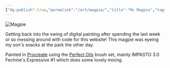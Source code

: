 ```yaml
---
{"dg-publish":true,"permalink":"/art/magpie/","title":"Ms Magpie","tags":["art"],"created":"2022-12-02T21:25:51.000+08:00","updated":"2023-11-01T15:05:13.894+08:00"}
---
```



![Magpie](/img/user/assets/Magpie.jpeg)

Getting back into the swing of digital painting after spending the last week or so messing around with code for this website! This magpie was eyeing my son's snacks at the park the other day.

Painted in [Procreate](https://procreate.com/) using the [Perfect Oils](https://creativemarket.com/Ldarro/6441075-Perfect-OILS-87-brushes-4PROCREATE) brush set, mainly IMPASTO 3.0 Fechine's Expressive #1 which does some lovely mixing.